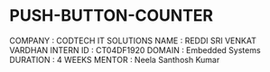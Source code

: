 # PUSH-BUTTON-COUNTER
COMPANY : CODTECH IT SOLUTIONS NAME : REDDI SRI VENKAT VARDHAN 
 INTERN ID : CT04DF1920
DOMAIN : Embedded Systems DURATION : 4 WEEKS MENTOR : Neela Santhosh Kumar
